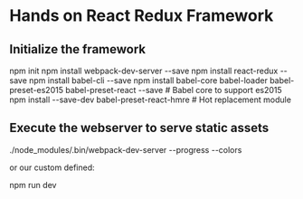# Hands on React Redux Framework

## Initialize the framework

npm init
npm install webpack-dev-server --save
npm install react-redux --save
npm install babel-cli --save
npm install babel-core babel-loader babel-preset-es2015 babel-preset-react --save   # Babel core to support es2015
npm install --save-dev babel-preset-react-hmre   # Hot replacement module

## Execute the webserver to serve static assets

./node_modules/.bin/webpack-dev-server --progress --colors

or our custom defined:

npm run dev
